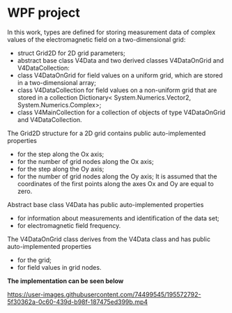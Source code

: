# WPF project
In this work, types are defined for storing measurement data of complex values of the electromagnetic field on a two-dimensional grid:
- struct Grid2D for 2D grid parameters;
- abstract base class V4Data and two derived classes V4DataOnGrid and V4DataCollection:
- class V4DataOnGrid for field values on a uniform grid, which are stored in a two-dimensional array;
- class V4DataCollection for field values on a non-uniform grid that are stored in a collection
Dictionary< System.Numerics.Vector2, System.Numerics.Complex>;
- class V4MainCollection for a collection of objects of type V4DataOnGrid and V4DataCollection.

The Grid2D structure for a 2D grid contains public auto-implemented properties
- for the step along the Ox axis;
- for the number of grid nodes along the Ox axis;
- for the step along the Oy axis;
- for the number of grid nodes along the Oy axis;
It is assumed that the coordinates of the first points along the axes Ox and Oy are equal to zero.

Abstract base class V4Data has public auto-implemented properties
- for information about measurements and identification of the data set;
- for electromagnetic field frequency.

The V4DataOnGrid class derives from the V4Data class and has public auto-implemented properties
- for the grid;
- for field values in grid nodes.


**The implementation can be seen below**

https://user-images.githubusercontent.com/74499545/195572792-5f30362a-0c60-439d-b98f-187475ed399b.mp4

